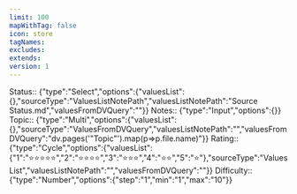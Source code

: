 ```yaml
---
limit: 100
mapWithTag: false
icon: store
tagNames: 
excludes: 
extends: 
version: 1
---
```


Status:: {"type":"Select","options":{"valuesList":{},"sourceType":"ValuesListNotePath","valuesListNotePath":"Source Status.md","valuesFromDVQuery":""}}
Notes:: {"type":"Input","options":{}}
Topic:: {"type":"Multi","options":{"valuesList":{},"sourceType":"ValuesFromDVQuery","valuesListNotePath":"","valuesFromDVQuery":"dv.pages('\"Topic\"').map(p=>p.file.name)"}}
Rating:: {"type":"Cycle","options":{"valuesList":{"1":"⭐⭐⭐⭐⭐","2":"⭐⭐⭐⭐","3":"⭐⭐⭐","4":"⭐⭐","5":"⭐"},"sourceType":"ValuesList","valuesListNotePath":"","valuesFromDVQuery":""}}
Difficulty:: {"type":"Number","options":{"step":"1","min":"1","max":"10"}}